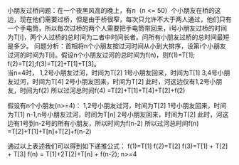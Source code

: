 小朋友过桥问题：在一个夜黑风高的晚上，有n（n <= 50）个小朋友在桥的这边，现在他们需要过桥，但是由于桥很窄，每次只允许不大于两人通过，他们只有一个手电筒，所以每次过桥的两个人需要把手电筒带回来，i号小朋友过桥的时间为T[i]，两个人过桥的总时间为二者中时间长者。问所有小朋友过桥的总时间最短是多少。
问题分析：首相将n个小朋友按过河时间从小到大排序，设第i个小朋友过河的时间为T[i]。假设n个小朋友过河的总时间为f(n)，则f(1)=T[1]; f(2)=T[2];f(3)=T[2]+T[1]+T[3]。   
当n=4时，
  1,2号小朋友过河，时间为T[2]
  1号小朋友回来，时间为T[1]
  3,4号小朋友过河，时间为T[4]
  2号小朋友回来，时间为T[2]
  此时，河这边仅有1,2号小朋友，时间为f(2)
  所以过河总时间f(4) =T[2]+T[1]+T[4]+T[2]+f(2)

假设有n个小朋友(n>=4)：
  1,2号小朋友过河，时间为T[2]
  1号小朋友回来，时间为T[1]
  n-1,n号小朋友过河，时间为T[n]
  2号小朋友回来，时间为T[2]
  此时，河这边有1号到n-2号的所有小朋友，所以时间为f(n-2)
  所以过河总时间f(n) =T[2]+T[1]+T[n]+T[2]+f(n-2)

通过以上表述我们可以得到如下递推公式：
  f(1)=T[1]
  f(2)=T[2]
  f(3)=T[1] + T[2] + T[3]
  f(n) = T[1]+2T[2]+T[n] + f(n-2); n>=4
